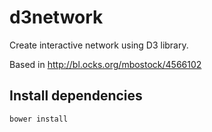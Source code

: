 # d3network
Create interactive network using D3 library.

Based in http://bl.ocks.org/mbostock/4566102

## Install dependencies
`bower install`
